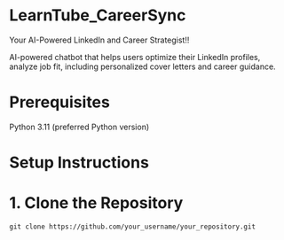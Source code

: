 # LearnTube_CareerSync
Your AI-Powered LinkedIn and Career Strategist!!

AI-powered chatbot that helps users optimize their LinkedIn profiles, analyze job fit,  including personalized cover letters and career guidance.

# Prerequisites
Python 3.11 (preferred Python version)

# Setup Instructions
# 1. Clone the Repository
```git clone https://github.com/your_username/your_repository.git```
